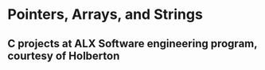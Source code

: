 # Pointers, Arrays, and Strings
## C projects at ALX Software engineering program, courtesy of Holberton

